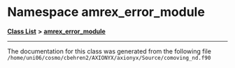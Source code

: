 
# Namespace amrex\_error\_module


[**Class List**](annotated.md) **>** [**amrex\_error\_module**](namespaceamrex__error__module.md)





























------------------------------
The documentation for this class was generated from the following file `/home/uni06/cosmo/cbehren2/AXIONYX/axionyx/Source/comoving_nd.f90`